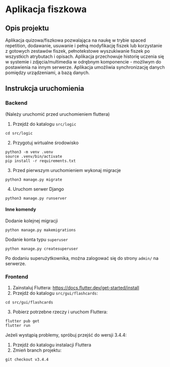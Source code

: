 # Aplikacja fiszkowa
## Opis projektu
Aplikacja quizowa/fiszkowa pozwalająca na naukę w trybie spaced repetition, dodawanie, usuwanie i pełną modyfikację fiszek lub korzystanie z gotowych zestawów fiszek, pełnotekstowe wyszukiwanie fiszek po wszystkich atrybutach i opisach. Aplikacja przechowuje historię uczenia się w systemie i zdjęcia/multimedia w odrębnym komponencie - możliwym do postawienia na innym serwerze. Aplikacja umożliwia synchronizację danych pomiędzy urządzeniami, a bazą danych.

## Instrukcja uruchomienia
### Backend
(Należy uruchomić przed uruchomieniem fluttera)
1. Przejdź do katalogu `src/logic`
```
cd src/logic
```
2. Przygotuj wirtualne środowisko
```
python3 -m venv .venv
source .venv/bin/activate
pip install -r requirements.txt
```

3. Przed pierwszym uruchomieniem wykonaj migracje
```
python3 manage.py migrate
```

4. Uruchom serwer Django
```
python3 manage.py runserver
```

#### Inne komendy
Dodanie kolejnej migracji
```
python manage.py makemigrations
```

Dodanie konta typu `superuser`
```
python manage.py createsuperuser
```
Po dodaniu superużytkownika, można zalogować się do strony `admin/` na serwerze.


### Frontend
1. Zainstaluj Fluttera: https://docs.flutter.dev/get-started/install
2. Przejdź do katalogu `src/gui/flashcards`:
```
cd src/gui/flashcards
```
3. Pobierz potrzebne rzeczy i uruchom Fluttera:
```
flutter pub get
flutter run
```

Jeżeli wystąpią problemy, spróbuj przejść do wersji 3.4.4:
1. Przejdź do katalogu instalacji Fluttera
2. Zmień branch projektu:
```
git checkout v3.4.4
```